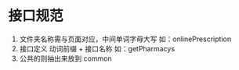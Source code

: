 # 接口规范

1. 文件夹名称需与页面对应，中间单词字母大写 如：onlinePrescription
2. 接口定义 动词前缀 + 接口名称 如：getPharmacys
3. 公共的则抽出来放到 common
